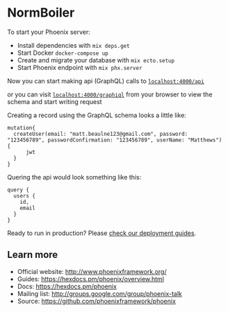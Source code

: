 # NormBoiler

To start your Phoenix server:

- Install dependencies with `mix deps.get`
- Start Docker `docker-compose up`
- Create and migrate your database with `mix ecto.setup`
- Start Phoenix endpoint with `mix phx.server`

Now you can start making api (GraphQL) calls to [`localhost:4000/api`](http://localhost:4000/api)

or you can visit [`localhost:4000/graphiql`](http://localhost:4000/graphiql) from your browser to view the schema and start writing request

Creating a record using the GraphQL schema looks a little like:

```
mutation{
  createUser(email: "matt.beaulne123@gmail.com", password: "123456789", passwordConfirmation: "123456789", userName: "Matthews") {
      jwt
  }
}
```

Quering the api would look something like this:

```
query {
  users {
    id,
    email
  }
}
```

Ready to run in production? Please [check our deployment guides](https://hexdocs.pm/phoenix/deployment.html).

## Learn more

- Official website: http://www.phoenixframework.org/
- Guides: https://hexdocs.pm/phoenix/overview.html
- Docs: https://hexdocs.pm/phoenix
- Mailing list: http://groups.google.com/group/phoenix-talk
- Source: https://github.com/phoenixframework/phoenix
